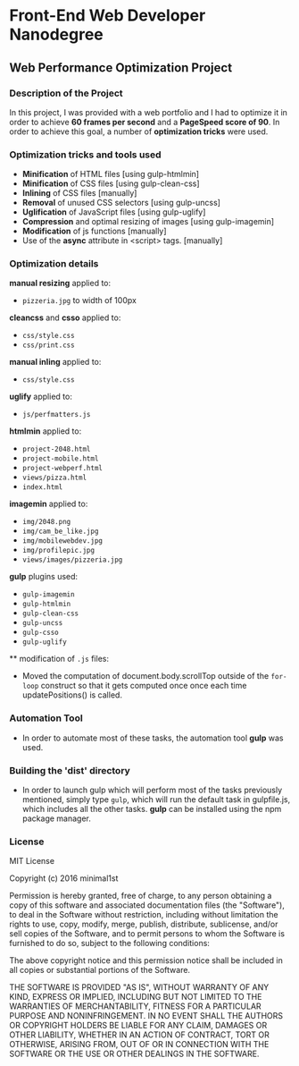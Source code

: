 # Front-End Web Developer Nanodegree

## Web Performance Optimization Project

### Description of the Project
In this project, I was provided with a web portfolio and I had to optimize it in order to achieve **60 frames per second** and a **PageSpeed score of 90**. In order to achieve this goal, a number of **optimization tricks** were used.

### Optimization tricks and tools used
- **Minification** of HTML files [using gulp-htmlmin]
- **Minification** of CSS files [using gulp-clean-css]
- **Inlining** of CSS files [manually]
- **Removal** of unused CSS selectors [using gulp-uncss]
- **Uglification** of JavaScript files [using gulp-uglify]
- **Compression** and optimal resizing of images [using gulp-imagemin]
- **Modification** of js functions [manually]
- Use of the **async** attribute in \<script> tags. [manually]

### Optimization details
**manual resizing** applied to:
- `pizzeria.jpg` to width of 100px

**cleancss** and **csso** applied to:
- `css/style.css`
- `css/print.css`

**manual inling** applied to: 
- `css/style.css`

**uglify** applied to:
- `js/perfmatters.js`

**htmlmin** applied to:
- `project-2048.html`
- `project-mobile.html`
- `project-webperf.html`
- `views/pizza.html`
- `index.html`

**imagemin** applied to:
- `img/2048.png`
- `img/cam_be_like.jpg`
- `img/mobilewebdev.jpg`
- `img/profilepic.jpg`
- `views/images/pizzeria.jpg`

**gulp** plugins used:
- `gulp-imagemin`
- `gulp-htmlmin`
- `gulp-clean-css`
- `gulp-uncss`
- `gulp-csso`
- `gulp-uglify`

** modification of `.js` files:
- Moved the computation of document.body.scrollTop outside of the `for-loop` construct so that it gets computed once once each time updatePositions() is called.

### Automation Tool 
- In order to automate most of these tasks, the automation tool **gulp** was used.

### Building the 'dist' directory
- In order to launch gulp which will perform most of the tasks previously mentioned, simply type `gulp`, which will run the default task in gulpfile.js, which includes all the other tasks. **gulp** can be installed using the npm package manager.

### License 

MIT License

Copyright (c) 2016 minimal1st

Permission is hereby granted, free of charge, to any person obtaining a copy of this software and associated documentation files (the "Software"), to deal in the Software without restriction, including without limitation the rights to use, copy, modify, merge, publish, distribute, sublicense, and/or sell copies of the Software, and to permit persons to whom the Software is furnished to do so, subject to the following conditions:

The above copyright notice and this permission notice shall be included in all copies or substantial portions of the Software.

THE SOFTWARE IS PROVIDED "AS IS", WITHOUT WARRANTY OF ANY KIND, EXPRESS OR IMPLIED, INCLUDING BUT NOT LIMITED TO THE WARRANTIES OF MERCHANTABILITY, FITNESS FOR A PARTICULAR PURPOSE AND NONINFRINGEMENT. IN NO EVENT SHALL THE AUTHORS OR COPYRIGHT HOLDERS BE LIABLE FOR ANY CLAIM, DAMAGES OR OTHER LIABILITY, WHETHER IN AN ACTION OF CONTRACT, TORT OR OTHERWISE, ARISING FROM, OUT OF OR IN CONNECTION WITH THE SOFTWARE OR THE USE OR OTHER DEALINGS IN THE SOFTWARE.
